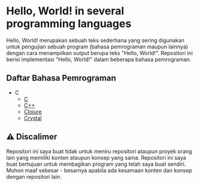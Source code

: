 # Hello, World! in several programming languages
Hello, World! merupakan sebuah teks sederhana yang sering digunakan untuk pengujian sebuah program (bahasa pemrograman maupun lainnya) dengan cara menampilkan output berupa teks "Hello, World!". Repositori ini berisi implementasi "Hello, World!" dalam beberapa bahasa pemrograman.

## Daftar Bahasa Pemrograman
- C
  - [C](https://github.com/codewithfahmi/hello-world-in-several-programming-languages/tree/main/c)
  - [C++](https://github.com/codewithfahmi/hello-world-in-several-programming-languages/tree/main/c%2B%2B)
  - [Clojure](https://github.com/codewithfahmi/hello-world-in-several-programming-languages/tree/main/clojure)
  - [Crystal](https://github.com/codewithfahmi/hello-world-in-several-programming-languages/tree/main/crystal)

## ⚠️  Discalimer
Repositori ini saya buat tidak untuk meniru repositori ataupun proyek orang lain yang memiliki konten ataupun konsep yang sama. Repositori ini saya buat bertujuan untuk membagikan program yang telah saya buat sendiri. Mohon maaf sebesar - besarnya apabila ada kesamaan konten dan konsep dengan repositori lain.